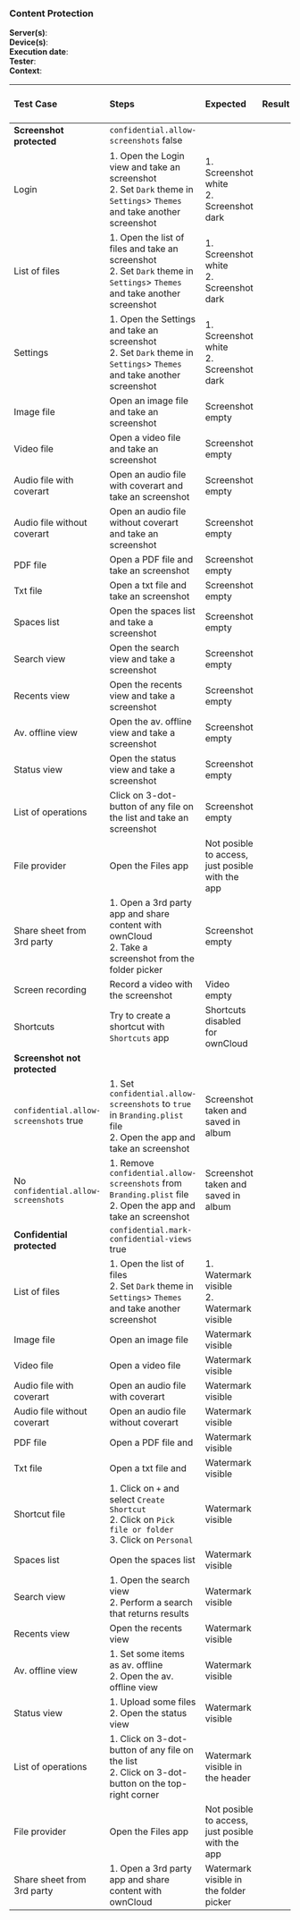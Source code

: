 ### Content Protection


**Server(s)**: <br>
**Device(s)**: <br>
**Execution date**: <br>
**Tester**: <br>
**Context**: <br>



| Test Case | Steps | Expected | Result | Related Comment / Defect | 
| :-------- | :---- | :------- | :----: | :----------------------- | 
|**Screenshot protected**| `confidential.allow-screenshots` false|||||
| Login | 1. Open the Login view and take an screenshot<br>2. Set `Dark` theme in `Settings`> `Themes` and take another screenshot | 1. Screenshot white<br>2. Screenshot dark | |  |
| List of files | 1. Open the list of files and take an screenshot<br>2. Set `Dark` theme in `Settings`> `Themes` and take another screenshot | 1. Screenshot white<br>2. Screenshot dark | |  |
| Settings | 1. Open the Settings and take an screenshot<br>2. Set `Dark` theme in `Settings`> `Themes` and take another screenshot | 1. Screenshot white<br>2. Screenshot dark | |  |
| Image file | Open an image file and take an screenshot | Screenshot empty| |  |
| Video file | Open a video file and take an screenshot | Screenshot empty| |  |
| Audio file with coverart | Open an audio file with coverart and take an screenshot | Screenshot empty| |  |
| Audio file without coverart | Open an audio file without coverart and take an screenshot | Screenshot empty| |  |
| PDF file | Open a PDF file and take an screenshot | Screenshot empty| |  |
| Txt file | Open a txt file and take an screenshot | Screenshot empty| |  |
| Spaces list | Open the spaces list and take a screenshot | Screenshot empty| |  |
| Search view | Open the search view and take a screenshot | Screenshot empty| |  |
| Recents view | Open the recents view and take a screenshot | Screenshot empty| |  |
| Av. offline view | Open the av. offline view and take a screenshot | Screenshot empty| |  |
| Status view | Open the status view and take a screenshot | Screenshot empty| |  |
| List of operations | Click on 3-dot-button of any file on the list and take an screenshot | Screenshot empty| |  |
| File provider | Open the Files app | Not posible to access, just posible with the app | |  |
| Share sheet from 3rd party| 1. Open a 3rd party app and share content with ownCloud<br>2. Take a screenshot from the folder picker  | Screenshot empty| |  |
| Screen recording | Record a video with the screenshot | Video empty| |  |
| Shortcuts | Try to create a shortcut with `Shortcuts` app | Shortcuts disabled for ownCloud | |  |
|**Screenshot not protected**||||||
| `confidential.allow-screenshots` true | 1. Set `confidential.allow-screenshots` to `true` in  `Branding.plist` file<br>2. Open the app and take an screenshot |  Screenshot taken and saved in album | |  |
| No `confidential.allow-screenshots` | 1. Remove `confidential.allow-screenshots` from  `Branding.plist` file<br>2. Open the app and take an screenshot| Screenshot taken and saved in album| |  |
|**Confidential protected**| `confidential.mark-confidential-views` true|||||
| List of files | 1. Open the list of files<br>2. Set `Dark` theme in `Settings`> `Themes` and take another screenshot | 1. Watermark visible<br>2. Watermark visible | |  |
| Image file | Open an image file | Watermark visible | |  |
| Video file | Open a video file | Watermark visible | |  |
| Audio file with coverart | Open an audio file with coverart |Watermark visible | |  |
| Audio file without coverart | Open an audio file without coverart  | Watermark visible | |  |
| PDF file | Open a PDF file and  | Watermark visible | |  |
| Txt file | Open a txt file and  | Watermark visible | |  |
| Shortcut file | 1. Click on `+` and select `Create Shortcut`<br>2. Click on `Pick file or folder`<br>3. Click on `Personal` | Watermark visible | |  |
| Spaces list | Open the spaces list  | Watermark visible | |  |
| Search view | 1. Open the search view<br>2. Perform a search that returns results | Watermark visible | |  |
| Recents view | Open the recents view  | Watermark visible | |  |
| Av. offline view | 1. Set some items as av. offline<br>2. Open the av. offline view  | Watermark visible | |  |
| Status view | 1. Upload some files<br>2. Open the status view  | Watermark visible  |  |
| List of operations | 1. Click on 3-dot-button of any file on the list<br>2. Click on 3-dot-button on the top-right corner | Watermark visible in the header | |  |
| File provider | Open the Files app | Not posible to access, just posible with the app | |  |
| Share sheet from 3rd party| 1. Open a 3rd party app and share content with ownCloud | Watermark visible in the folder picker| |  |